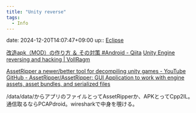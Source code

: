 ```yaml
---
title: "Unity reverse"
tags:
  - Info
---
```


date: 2024-12-20T14:07:47+09:00
up:: [Eclipse](../Bar/Eclipse.md)

[改造apk（MOD）の作り方 ＆ その対策 #Android - Qiita](https://qiita.com/yukiarrr/items/764adb88f5a485f714d8)
[Unity Engine reversing and hacking | VollRagm](https://vollragm.github.io/posts/unity-reversing/)

[AssetRipper a newer/better tool for decompiling unity games - YouTube](https://www.youtube.com/watch?v=jiWSxHzj434)
[GitHub - AssetRipper/AssetRipper: GUI Application to work with engine assets, asset bundles, and serialized files](https://github.com/AssetRipper/AssetRipper)

/data/data/からアプリのファイルとってAssetRipperか、APKとってCpp2IL。
通信取るならPCAPdroid。wiresharkで中身を覗ける。